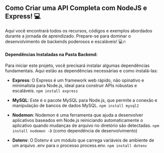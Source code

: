 ## Como Criar uma API Completa com NodeJS e Express! 💻

Aqui você encontrará todos os recursos, códigos e exemplos abordados durante a jornada de aprendizado. Prepare-se para dominar o desenvolvimento de backends poderosos e escaláveis! 💻🔥


#### Dependências Instaladas na Pasta Backend:

Para iniciar este projeto, você precisará instalar algumas dependências fundamentais. Aqui estão as dependências necessárias e como instalá-las:

- **Express**: O Express é um framework web rápido, não opinativo e minimalista para Node.js, ideal para construir APIs robustas e escaláveis.
  ```npm install express```

- **MySQL**: Este é o pacote MySQL para Node.js, que permite a conexão e manipulação de bancos de dados MySQL.
  ```npm install mysql2```

- **Nodemon**: Nodemon é uma ferramenta que ajuda a desenvolver aplicativos baseados em Node.js reiniciando automaticamente o aplicativo quando mudanças de arquivo no diretório são detectadas.
  ```npm install nodemon -D``` (como dependência de desenvolvimento)

- **Dotenv**: O Dotenv é um módulo que carrega variáveis de ambiente de um arquivo .env para o processo process.env.
  ```npm install dotenv```

